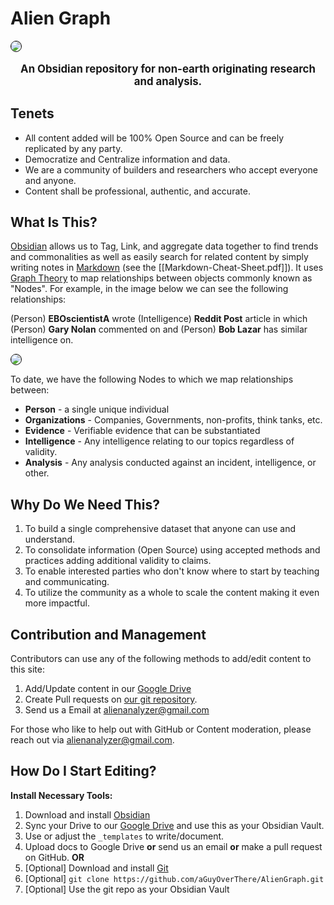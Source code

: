 # Alien Graph

<img src="https://publish-01.obsidian.md/access/1c31a6f93f82a49b0a9eb31193d6cdec/_images/site_image_2.png" style="border:1px solid #000000; border-radius: 10px">

<center>
<strong>
<p style="font-size:120%">
An Obsidian repository for non-earth originating research and analysis.
</p>
</strong>
</center>

## Tenets

- All content added will be 100% Open Source and can be freely replicated by any party.
- Democratize and Centralize information and data. 
- We are a community of builders and researchers who accept everyone and anyone.
- Content shall be professional, authentic, and accurate. 


## What Is This?

[Obsidian](https://obsidian.md/) allows us to Tag, Link, and aggregate data together to find trends and commonalities as well as easily search for related content by simply writing notes in [Markdown](https://www.markdownguide.org/cheat-sheet/) (see the [[Markdown-Cheat-Sheet.pdf]]). It uses [Graph Theory](https://en.wikipedia.org/wiki/Graph_theory) to map relationships between objects commonly known as "Nodes". For example, in the image below we can see the following relationships:

(Person) **EBOscientistA** wrote (Intelligence) **Reddit Post** article in which (Person) **Gary Nolan** commented on and (Person) **Bob Lazar** has similar intelligence on. 

<img src="https://publish-01.obsidian.md/access/1c31a6f93f82a49b0a9eb31193d6cdec/_images/graph.png" style="border:1px solid #000000; border-radius: 10px">

To date, we have the following Nodes to which we map relationships between:

- **Person** - a single unique individual
- **Organizations** - Companies, Governments, non-profits, think tanks, etc. 
- **Evidence** - Verifiable evidence that can be substantiated
- **Intelligence** - Any intelligence relating to our topics regardless of validity.
- **Analysis** - Any analysis conducted against an incident, intelligence, or other.



## Why Do We Need This?

1. To build a single comprehensive dataset that anyone can use and understand.
2. To consolidate information (Open Source) using accepted methods and practices adding additional validity to claims.
3. To enable interested parties who don't know where to start by teaching and communicating.
4. To utilize the community as a whole to scale the content making it even more impactful.



## Contribution and Management

Contributors can use any of the following methods to add/edit content to this site:

1. Add/Update content in our [Google Drive](https://drive.google.com/drive/folders/1rW9VIYTgfVLnhr4b3WvdblpY69D5JeVQ?usp=sharing)
2. Create Pull requests on  [our git repository](https://github.com/aGuyOverThere/AlienGraph).
3. Send us a Email at alienanalyzer@gmail.com

For those who like to help out with GitHub or Content moderation, please reach out via alienanalyzer@gmail.com. 


## How Do I Start Editing?

**Install Necessary Tools:**
1. Download and install [Obsidian](https://obsidian.md/)
2. Sync your Drive to our  [Google Drive](https://drive.google.com/drive/folders/1rW9VIYTgfVLnhr4b3WvdblpY69D5JeVQ?usp=sharing) and use this as your Obsidian Vault.
3. Use or adjust the `_templates` to write/document.
4. Upload docs to Google Drive **or** send us an email **or** make a pull request on GitHub.
**OR**
1. [Optional] Download and install [Git](https://github.com/git-guides/install-git)
2. [Optional] `git clone https://github.com/aGuyOverThere/AlienGraph.git`
3. [Optional] Use the git repo as your Obsidian Vault

